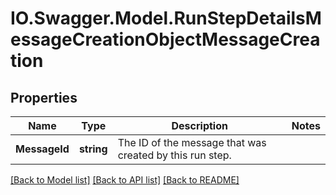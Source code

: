# IO.Swagger.Model.RunStepDetailsMessageCreationObjectMessageCreation
## Properties

Name | Type | Description | Notes
------------ | ------------- | ------------- | -------------
**MessageId** | **string** | The ID of the message that was created by this run step. | 

[[Back to Model list]](../README.md#documentation-for-models) [[Back to API list]](../README.md#documentation-for-api-endpoints) [[Back to README]](../README.md)

